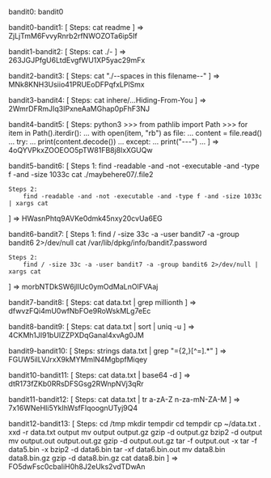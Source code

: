 bandit0: bandit0

bandit0-bandit1: [
    Steps:
        cat readme
] =>  ZjLjTmM6FvvyRnrb2rfNWOZOTa6ip5If

bandit1-bandit2: [
    Steps:
        cat ./-
] => 263JGJPfgU6LtdEvgfWU1XP5yac29mFx

bandit2-bandit3: [
    Steps:
        cat "./--spaces in this filename--"
] => MNk8KNH3Usiio41PRUEoDFPqfxLPlSmx

bandit3-bandit4: [
    Steps:
        cat inhere/...Hiding-From-You
] => 2WmrDFRmJIq3IPxneAaMGhap0pFhF3NJ

bandit4-bandit5: [
    Steps:
        python3
            >>> from pathlib import Path
            >>> for item in Path().iterdir():
            ...     with open(item, "rb") as file:
            ...             content = file.read()
            ...             try:
            ...                     print(content.decode())
            ...             except:
            ...                     print("---")
            ...
] => 4oQYVPkxZOOEOO5pTW81FB8j8lxXGUQw

bandit5-bandit6: [
    Steps 1:
        find -readable -and -not -executable -and -type f -and -size 1033c
        cat ./maybehere07/.file2

    Steps 2:
        find -readable -and -not -executable -and -type f -and -size 1033c | xargs cat
] => HWasnPhtq9AVKe0dmk45nxy20cvUa6EG

bandit6-bandit7: [
    Steps 1:
        find / -size 33c -a -user bandit7 -a -group bandit6 2>/dev/null
        cat /var/lib/dpkg/info/bandit7.password

    Steps 2:
        find / -size 33c -a -user bandit7 -a -group bandit6 2>/dev/null | xargs cat
] => morbNTDkSW6jIlUc0ymOdMaLnOlFVAaj

bandit7-bandit8: [
    Steps:
        cat data.txt | grep millionth
] => dfwvzFQi4mU0wfNbFOe9RoWskMLg7eEc

bandit8-bandit9: [
    Steps:
        cat data.txt  | sort | uniq -u
] => 4CKMh1JI91bUIZZPXDqGanal4xvAg0JM

bandit9-bandit10: [
    Steps:
        strings data.txt | grep "=\{2,\}[^=].*"
] => FGUW5ilLVJrxX9kMYMmlN4MgbpfMiqey

bandit10-bandit11: [
    Steps:
        cat data.txt  | base64 -d
] => dtR173fZKb0RRsDFSGsg2RWnpNVj3qRr

bandit11-bandit12: [
    Steps:
        cat data.txt | tr a-zA-Z n-za-mN-ZA-M
] => 7x16WNeHIi5YkIhWsfFIqoognUTyj9Q4

bandit12-bandit13: [
    Steps:
cd /tmp
mkdir tempdir
cd tempdir
cp ~/data.txt .
xxd -r data.txt output
mv output output.gz
gzip -d output.gz
bzip2 -d output
mv output.out  output.out.gz
gzip -d output.out.gz
tar -f output.out -x
tar -f data5.bin -x
bzip2 -d data6.bin
tar -xf data6.bin.out
mv data8.bin data8.bin.gz
gzip -d data8.bin.gz
cat data8.bin
] => FO5dwFsc0cbaIiH0h8J2eUks2vdTDwAn

